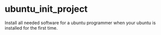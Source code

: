# ubuntu_init_project
Install all needed software for a ubuntu programmer when your ubuntu is installed for the first time.
